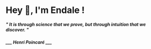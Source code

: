 <h1 title="head"> Hey 👋, I'm Endale !</h1>

**<h5><i>" It is through science that we prove, but through intuition that we discover. "</i></h5>**

*<b>___ Henri Poincaré ___</b>*

